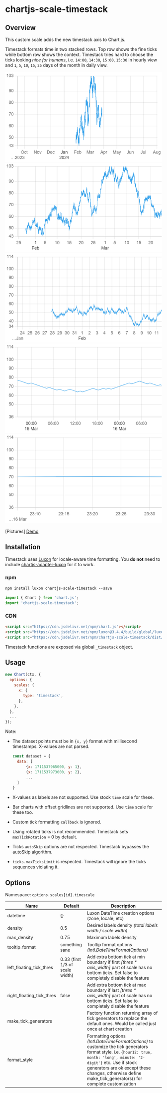 # chartjs-scale-timestack

## Overview

This custom scale adds the new timestack axis to Chart.js.

Timestack formats time in two stacked rows. Top row shows the fine ticks while bottom row
shows the context.
Timestack tries hard to choose the ticks looking _nice for humans_, i.e. `14:00`, `14:30`, `15:00`, `15:30` in hourly view and `1`, `5`, `10`, `15`, `25` days of the month in daily view.

![](images/cap2.png)
![](images/cap1.png)
![](images/cap3.png)
![](images/cap4.png)
![](images/cap6.png)

[Pictures]
[Demo](https://raw.githubusercontent.com/jkmnt/chartjs-scale-timestack/main/demo/index.html)

## Installation

Timestack uses [Luxon](https://moment.github.io/luxon/) for locale-aware time formatting.
You **do not** need to include [chartjs-adapter-luxon](https://github.com/chartjs/chartjs-adapter-luxon) for it to work.

### npm

```
npm install luxon chartjs-scale-timestack --save
```

```javascript
import { Chart } from 'chart.js';
import 'chartjs-scale-timestack';
```

### CDN

```html
<script src="https://cdn.jsdelivr.net/npm/chart.js"></script>
<script src="https://cdn.jsdelivr.net/npm/luxon@3.4.4/build/global/luxon.min.js"></script>
<script src="https://cdn.jsdelivr.net/npm/chartjs-scale-timestack/dist/chartjs-scale-timestack.min.js"></script>
```

Timestack functions are exposed via global `_timestack` object.

## Usage

```javascript
new Chart(ctx, {
  options: {
    scales: {
      x: {
        type: 'timestack',
      },
    },
  },
  ...
});
```

Note:

- The dataset points must be in `{x, y}` format with millisecond timestamps. X-values are not parsed.

  ```javascript
  const dataset = {
    data: [
        {x: 1711537965000, y: 1},
        {x: 1711537973000, y: 2},
        ...
    ]
  }
  ```

- X-values as labels are not supported. Use stock `time` scale for these.
- Bar charts with offset gridlines are not supported. Use `time` scale for these too.
- Custom tick formatting `callback` is ignored.
- Using rotated ticks is not recommended. Timestack sets `maxTickRotation` = 0 by default.
- Ticks `autoSkip` options are not respected. Timestack bypasses the autoSkip algorithm.
- `ticks.maxTicksLimit` is respected. Timestack will ignore the ticks sequences violating it.

## Options

Namespace: `options.scales[id].timescale`

| Name                      | Default                         | Description                                                                                                                                                                                                                                                                           |
| ------------------------- | ------------------------------- | ------------------------------------------------------------------------------------------------------------------------------------------------------------------------------------------------------------------------------------------------------------------------------------- |
| datetime                  | {}                              | Luxon DateTime creation options (zone, locale, etc)                                                                                                                                                                                                                                   |
| density                   | 0.5                             | Desired labels density _(total labels width / scale width)_                                                                                                                                                                                                                           |
| max_density               | 0.75                            | Maximum labels density                                                                                                                                                                                                                                                                |
| tooltip_format            | something sane                  | Tooltip format options _(Intl.DateTimeFormatOptions)_                                                                                                                                                                                                                                 |
| left_floating_tick_thres  | 0.33 (first 1/3 of scale width) | Add extra bottom tick at min boundary if first _[thres * axis_width]_ part of scale has no bottom ticks. Set false to completely disable the feature                                                                                                                                  |
| right_floating_tick_thres | false                           | Add extra bottom tick at max boundary if last _[thres * axis_width]_ part of scale has no bottom ticks. Set false to completely disable the feature                                                                                                                                   |
| make_tick_generators      |                                 | Factory function returning array of tick generators to replace the default ones. Would be called just once at chart creation                                                                                                                                                          |
| format_style              |                                 | Formatting options _(Intl.DateTimeFormatOptions)_ to customize the tick generators format style. i.e. `{hour12: true, month: 'long', minute: '2-digit'}` etc. Use if stock generators are ok except these changes, otherwise define make_tick_generators() for complete customization |
